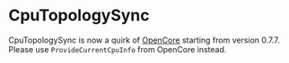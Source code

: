 CpuTopologySync
===============

CpuTopologySync is now a quirk of [OpenCore](https://github.com/devicemanager/OpenCorePkg) starting from version 0.7.7. Please use `ProvideCurrentCpuInfo` from OpenCore instead.

